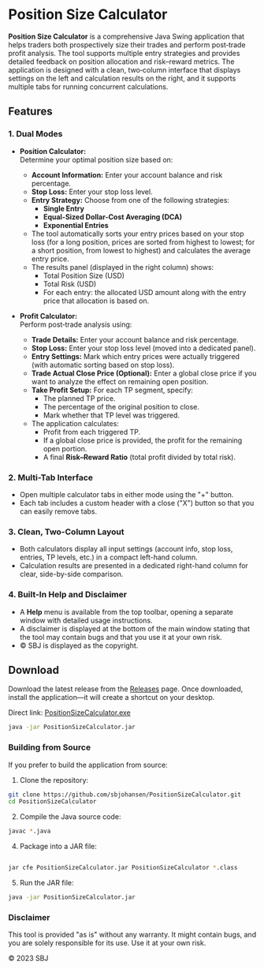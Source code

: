 # Position Size Calculator

**Position Size Calculator** is a comprehensive Java Swing application that helps traders both prospectively size their trades and perform post‐trade profit analysis. The tool supports multiple entry strategies and provides detailed feedback on position allocation and risk–reward metrics. The application is designed with a clean, two‑column interface that displays settings on the left and calculation results on the right, and it supports multiple tabs for running concurrent calculations.

## Features

### 1. Dual Modes
- **Position Calculator:**  
  Determine your optimal position size based on:
  - **Account Information:** Enter your account balance and risk percentage.
  - **Stop Loss:** Enter your stop loss level.
  - **Entry Strategy:** Choose from one of the following strategies:
    - **Single Entry**
    - **Equal-Sized Dollar-Cost Averaging (DCA)**
    - **Exponential Entries**
  - The tool automatically sorts your entry prices based on your stop loss (for a long position, prices are sorted from highest to lowest; for a short position, from lowest to highest) and calculates the average entry price.
  - The results panel (displayed in the right column) shows:
    - Total Position Size (USD)
    - Total Risk (USD)
    - For each entry: the allocated USD amount along with the entry price that allocation is based on.

- **Profit Calculator:**  
  Perform post‑trade analysis using:
  - **Trade Details:** Enter your account balance and risk percentage.
  - **Stop Loss:** Enter your stop loss level (moved into a dedicated panel).
  - **Entry Settings:** Mark which entry prices were actually triggered (with automatic sorting based on stop loss).
  - **Trade Actual Close Price (Optional):** Enter a global close price if you want to analyze the effect on remaining open position.
  - **Take Profit Setup:** For each TP segment, specify:
    - The planned TP price.
    - The percentage of the original position to close.
    - Mark whether that TP level was triggered.
  - The application calculates:
    - Profit from each triggered TP.
    - If a global close price is provided, the profit for the remaining open portion.
    - A final **Risk–Reward Ratio** (total profit divided by total risk).

### 2. Multi-Tab Interface
- Open multiple calculator tabs in either mode using the "+" button.
- Each tab includes a custom header with a close ("X") button so that you can easily remove tabs.

### 3. Clean, Two-Column Layout
- Both calculators display all input settings (account info, stop loss, entries, TP levels, etc.) in a compact left-hand column.
- Calculation results are presented in a dedicated right-hand column for clear, side-by-side comparison.

### 4. Built-In Help and Disclaimer
- A **Help** menu is available from the top toolbar, opening a separate window with detailed usage instructions.
- A disclaimer is displayed at the bottom of the main window stating that the tool may contain bugs and that you use it at your own risk.
- © SBJ is displayed as the copyright.

## Download

Download the latest release from the [Releases](https://github.com/sbjohansen/PositionSizeCalculator/releases) page. Once downloaded, install the application—it will create a shortcut on your desktop.

Direct link: [PositionSizeCalculator.exe](https://github.com/sbjohansen/PositionSizeCalculator/releases/download/v1.0.27/PositionSizeCalculator.exe)

```bash
java -jar PositionSizeCalculator.jar
```
### Building from Source
If you prefer to build the application from source:

1. Clone the repository:

```bash
git clone https://github.com/sbjohansen/PositionSizeCalculator.git
cd PositionSizeCalculator
```

2. Compile the Java source code:

```bash
javac *.java
```

4. Package into a JAR file:

```bash

jar cfe PositionSizeCalculator.jar PositionSizeCalculator *.class
```

5. Run the JAR file:

```bash
java -jar PositionSizeCalculator.jar
```

### Disclaimer
This tool is provided "as is" without any warranty. It might contain bugs, and you are solely responsible for its use. Use it at your own risk.

© 2023 SBJ


